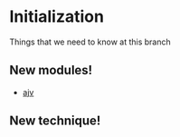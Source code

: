 # Initialization
Things that we need to know at this branch

## New modules!
- [ajv](https://ajv.js.org/)

## New technique! 
### 
